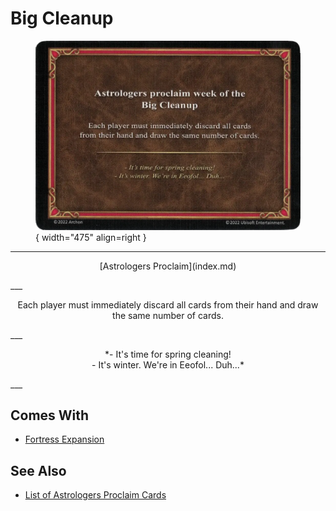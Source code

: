 # Big Cleanup

<figure markdown="span">

![Big Cleanup](../assets/astrologers_proclaim-big_cleanup.webp){ width="475" align=right }

</figure>

___
<p style="text-align: center;" markdown>[Astrologers Proclaim](index.md)</p>
___
<p style="text-align: center;" markdown>Each player must immediately discard all cards from their hand and draw the same number of cards.</p>
___
<p style="text-align: center;" markdown>*- It's time for spring cleaning!<br>- It's winter. We're in Eeofol... Duh...*</p>
___


## Comes With

- [Fortress Expansion](../content.md)


## See Also

- [List of Astrologers Proclaim Cards](index.md)
